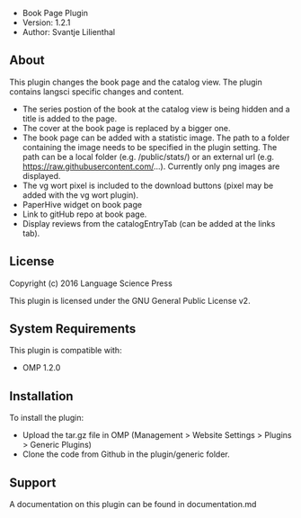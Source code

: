 - Book Page Plugin
- Version: 1.2.1
- Author: Svantje Lilienthal

About
-----
This plugin changes the book page and the catalog view. The plugin contains langsci specific changes and content. 

 * The series postion of the book at the catalog view is being hidden and a title is added to the page.
 * The cover at the book page is replaced by a bigger one. 
 * The book page can be added with a statistic image. The path to a folder containing the image needs to be specified in the plugin setting. The path can be a local folder (e.g. /public/stats/) or an external url (e.g. https://raw.githubusercontent.com/...). Currently only png images are displayed.
 * The vg wort pixel is included to the download buttons (pixel may be added with the vg wort plugin). 
 * PaperHive widget on book page
 * Link to gitHub repo at book page.
 * Display reviews from the catalogEntryTab (can be added at the links tab). 
  
License
-------
Copyright (c) 2016 Language Science Press

This plugin is licensed under the GNU General Public License v2. 

System Requirements
-------------------
This plugin is compatible with:
 - OMP 1.2.0

Installation
------------
To install the plugin:
 - Upload the tar.gz file in OMP (Management > Website Settings > Plugins > Generic Plugins)
 - Clone the code from Github in the plugin/generic folder.

Support
---------------
A documentation on this plugin can be found in documentation.md
